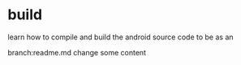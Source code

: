 # build
learn how to compile and build the android source code to be as an

branch:readme.md
change some content
